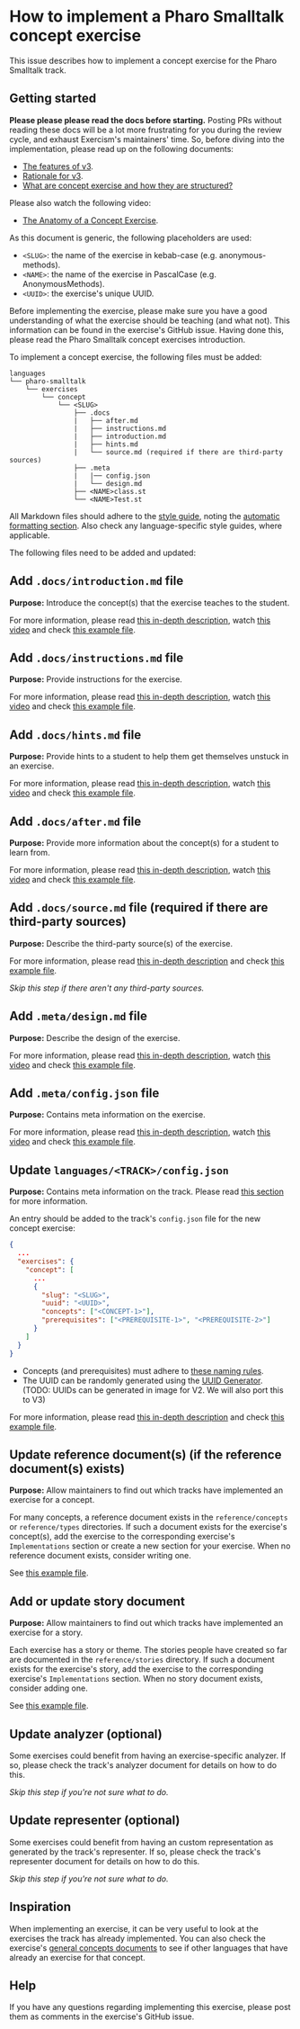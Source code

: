 # How to implement a Pharo Smalltalk concept exercise

This issue describes how to implement a concept exercise for the Pharo Smalltalk track.

## Getting started

**Please please please read the docs before starting.** Posting PRs without reading these docs will be a lot more frustrating for you during the review cycle, and exhaust Exercism's maintainers' time. So, before diving into the implementation, please read up on the following documents:

- [The features of v3](https://github.com/exercism/v3/blob/master/docs/concept-exercises.md).
- [Rationale for v3](https://github.com/exercism/v3/blob/master/docs/rationale-for-v3.md).
- [What are concept exercise and how they are structured?](https://github.com/exercism/v3/blob/master/docs/features-of-v3.md)

Please also watch the following video:

- [The Anatomy of a Concept Exercise](https://www.youtube.com/watch?v=gkbBqd7hPrA).

As this document is generic, the following placeholders are used:

- `<SLUG>`: the name of the exercise in kebab-case (e.g. anonymous-methods).
- `<NAME>`: the name of the exercise in PascalCase (e.g. AnonymousMethods).
- `<UUID>`: the exercise's unique UUID.

Before implementing the exercise, please make sure you have a good understanding of what the exercise should be teaching (and what not). This information can be found in the exercise's GitHub issue. Having done this, please read the Pharo Smalltalk concept exercises introduction.

To implement a concept exercise, the following files must be added:

```
languages
└── pharo-smalltalk
    └── exercises
        └── concept
            └── <SLUG>
                ├── .docs
                |   ├── after.md
                |   ├── instructions.md
                |   ├── introduction.md
                |   ├── hints.md
                |   └── source.md (required if there are third-party sources)
                ├── .meta
                |   |── config.json
                |   └── design.md
                ├── <NAME>class.st
                └── <NAME>Test.st
```

All Markdown files should adhere to the [style guide][style-guide], noting the [automatic formatting section][style-guide-auto-formatting]. Also check any language-specific style guides, where applicable.

The following files need to be added and updated:

## Add `.docs/introduction.md` file

**Purpose:** Introduce the concept(s) that the exercise teaches to the student.

For more information, please read [this in-depth description][docs-introduction.md], watch [this video][video-docs-introduction.md] and check [this example file][example-docs-introduction.md].

## Add `.docs/instructions.md` file

**Purpose:** Provide instructions for the exercise.

For more information, please read [this in-depth description][docs-instructions.md], watch [this video][video-docs-instructions.md] and check [this example file][example-docs-instructions.md].

## Add `.docs/hints.md` file

**Purpose:** Provide hints to a student to help them get themselves unstuck in an exercise.

For more information, please read [this in-depth description][docs-hints.md], watch [this video][video-docs-hints.md] and check [this example file][example-docs-hints.md].

## Add `.docs/after.md` file

**Purpose:** Provide more information about the concept(s) for a student to learn from.

For more information, please read [this in-depth description][docs-after.md], watch [this video][video-docs-after.md] and check [this example file][example-docs-after.md].

## Add `.docs/source.md` file (required if there are third-party sources)

**Purpose:** Describe the third-party source(s) of the exercise.

For more information, please read [this in-depth description][docs-source.md] and check [this example file][example-docs-source.md].

_Skip this step if there aren't any third-party sources._

## Add `.meta/design.md` file

**Purpose:** Describe the design of the exercise.

For more information, please read [this in-depth description][meta-design.md], watch [this video][video-meta-design.md] and check [this example file][example-meta-design.md].

## Add `.meta/config.json` file

**Purpose:** Contains meta information on the exercise.

For more information, please read [this in-depth description][meta-config.json], watch [this video][video-meta-config.json] and check [this example file][example-meta-config.json].

## Update `languages/<TRACK>/config.json`

**Purpose:** Contains meta information on the track. Please read [this section][config.json] for more information.

An entry should be added to the track's `config.json` file for the new concept exercise:

```json
{
  ...
  "exercises": {
    "concept": [
      ...
      {
        "slug": "<SLUG>",
        "uuid": "<UUID>",
        "concepts": ["<CONCEPT-1>"],
        "prerequisites": ["<PREREQUISITE-1>", "<PREREQUISITE-2>"]
      }
    ]
  }
}
```

- Concepts (and prerequisites) must adhere to [these naming rules][determining-concepts-naming].
- The UUID can be randomly generated using the [UUID Generator][uuid-gen]. (TODO: UUIDs can be generated in image for V2. We will also port this to V3)

For more information, please read [this in-depth description][config.json] and check [this example file][example-config.json].

## Update reference document(s) (if the reference document(s) exists)

**Purpose:** Allow maintainers to find out which tracks have implemented an exercise for a concept.

For many concepts, a reference document exists in the `reference/concepts` or `reference/types` directories. If such a document exists for the exercise's concept(s), add the exercise to the corresponding exercise's `Implementations` section or create a new section for your exercise. When no reference document exists, consider writing one.

See [this example file][example-reference-document-implementations].

## Add or update story document

**Purpose:** Allow maintainers to find out which tracks have implemented an exercise for a story.

Each exercise has a story or theme. The stories people have created so far are documented in the `reference/stories` directory. If such a document exists for the exercise's story, add the exercise to the corresponding exercise's `Implementations` section. When no story document exists, consider adding one.

See [this example file][example-story-document-implementations].

## Update analyzer (optional)

Some exercises could benefit from having an exercise-specific analyzer. If so, please check the track's analyzer document for details on how to do this.

_Skip this step if you're not sure what to do._

## Update representer (optional)

Some exercises could benefit from having an custom representation as generated by the track's representer. If so, please check the track's representer document for details on how to do this.

_Skip this step if you're not sure what to do._

## Inspiration

When implementing an exercise, it can be very useful to look at the exercises the track has already implemented. You can also check the exercise's [general concepts documents][reference] to see if other languages that have already an exercise for that concept.

## Help

If you have any questions regarding implementing this exercise, please post them as comments in the exercise's GitHub issue.

[concept-exercises]: ../concept-exercises.md
[rationale-for-v3]: ../rationale-for-v3.md
[features-of-v3]: ../features-of-v3.md
[anatomy-of-a-concept-exercise]: https://www.youtube.com/watch?v=gkbBqd7hPrA
[reference]: https://github.com/exercism/v3/blob/master/reference/concepts/README.md
[docs-introduction.md]: https://github.com/exercism/v3/blob/master/docs/concept-exercises.md#docsintroductionmd
[docs-instructions.md]: https://github.com/exercism/v3/blob/master/docs/concept-exercises.md#docsinstructionsmd
[docs-hints.md]: https://github.com/exercism/v3/blob/master/docs/concept-exercises.md#docshintsmd
[docs-after.md]: https://github.com/exercism/v3/blob/master/docs/concept-exercises.md#docsaftermd
[docs-source.md]: https://github.com/exercism/v3/blob/master/docs/concept-exercises.md#docssourcemd-required-if-there-are-third-party-sources
[meta-design.md]: https://github.com/exercism/v3/blob/master/docs/concept-exercises.md#metadesignmd
[meta-config.json]: https://github.com/exercism/v3/blob/master/docs/concept-exercises.md#metaconfigjson
[config.json]: https://github.com/exercism/v3/blob/master/docs/concept-exercises.md#configjson
[example-docs-introduction.md]: https://github.com/exercism/v3/blob/master/languages/csharp/exercises/concept/strings/.docs/introduction.md
[example-docs-instructions.md]: https://github.com/exercism/v3/blob/master/languages/csharp/exercises/concept/floating-point-numbers/.docs/instructions.md
[example-docs-hints.md]: https://github.com/exercism/v3/blob/master/languages/csharp/exercises/concept/floating-point-numbers/.docs/hints.md
[example-docs-after.md]: https://github.com/exercism/v3/blob/master/languages/csharp/exercises/concept/floating-point-numbers/.docs/after.md
[example-docs-source.md]: https://github.com/exercism/v3/blob/master/languages/julia/exercises/concept/multiple-dispatch/.docs/source.md
[example-meta-design.md]: https://github.com/exercism/v3/blob/master/languages/csharp/exercises/concept/numbers/.meta/design.md
[example-meta-config.json]: https://github.com/exercism/v3/blob/master/languages/csharp/exercises/concept/flag-enums/.meta/config.json
[example-config.json]: https://github.com/exercism/v3/blob/master/languages/csharp/config.json
[example-reference-document-implementations]: https://github.com/exercism/v3/blob/master/reference/types/string.md#exercises
[example-story-document-implementations]: https://github.com/exercism/v3/blob/master/reference/stories/basics.lasagna.md#implementation
[video-docs-introduction.md]: https://www.youtube.com/watch?v=gkbBqd7hPrA&t=77
[video-docs-instructions.md]: https://www.youtube.com/watch?v=gkbBqd7hPrA&t=309
[video-docs-hints.md]: https://www.youtube.com/watch?v=gkbBqd7hPrA&t=482
[video-docs-after.md]: https://www.youtube.com/watch?v=gkbBqd7hPrA&t=596
[video-meta-design.md]: https://www.youtube.com/watch?v=gkbBqd7hPrA&t=870
[video-meta-config.json]: https://www.youtube.com/watch?v=gkbBqd7hPrA&t=1037
[style-guide]: https://github.com/exercism/v3/blob/master/docs/maintainers/style-guide.md
[style-guide-auto-formatting]: https://github.com/exercism/v3/blob/master/docs/maintainers/style-guide.md#auto-formatting
[determining-concepts-naming]: https://github.com/exercism/v3/blob/master/docs/maintainers/determining-concepts.md#naming-concepts
[uuid-gen]: https://www.uuidgenerator.net/version4
